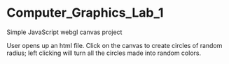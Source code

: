 # Computer_Graphics_Lab_1
Simple JavaScript webgl canvas project


User opens up an html file. Click on the canvas to create circles of random radius; left clicking will turn all the circles made into random colors.
